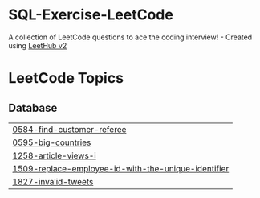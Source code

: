 # SQL-Exercise-LeetCode
A collection of LeetCode questions to ace the coding interview! - Created using [LeetHub v2](https://github.com/arunbhardwaj/LeetHub-2.0)

<!---LeetCode Topics Start-->
# LeetCode Topics
## Database
|  |
| ------- |
| [0584-find-customer-referee](https://github.com/ujwal-jibhkate/SQL-Exercise-LeetCode/tree/master/0584-find-customer-referee) |
| [0595-big-countries](https://github.com/ujwal-jibhkate/SQL-Exercise-LeetCode/tree/master/0595-big-countries) |
| [1258-article-views-i](https://github.com/ujwal-jibhkate/SQL-Exercise-LeetCode/tree/master/1258-article-views-i) |
| [1509-replace-employee-id-with-the-unique-identifier](https://github.com/ujwal-jibhkate/SQL-Exercise-LeetCode/tree/master/1509-replace-employee-id-with-the-unique-identifier) |
| [1827-invalid-tweets](https://github.com/ujwal-jibhkate/SQL-Exercise-LeetCode/tree/master/1827-invalid-tweets) |
<!---LeetCode Topics End-->